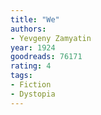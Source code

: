 ```yaml
---
title: "We"
authors:
- Yevgeny Zamyatin
year: 1924
goodreads: 76171
rating: 4
tags:
- Fiction
- Dystopia
---
```

